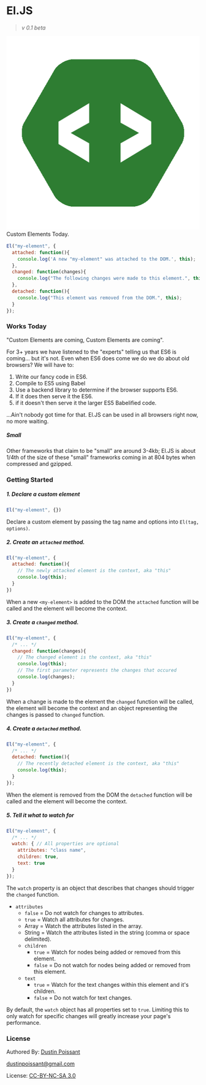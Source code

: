 # El.JS

> *v 0.1 beta*

![El.JS Logo](docs/ElJS-green.png)
Custom Elements Today.

```javascript
El("my-element", {
  attached: function(){
    console.log('A new "my-element" was attached to the DOM.', this);
  },
  changed: function(changes){
  	console.log("The following changes were made to this element.", this, changes);
  },
  detached: function(){
  	console.log("This element was removed from the DOM.", this);
  }
});
```

### Works Today

"Custom Elements are coming, Custom Elements are coming".

For 3+ years we have listened to the "experts" telling us that ES6 is coming... but it's not. Even when ES6 does come we do we do about old browsers? We will have to:

1. Write our fancy code in ES6.
2. Compile to ES5 using Babel
3. Use a backend library to determine if the browser supports ES6.
4. If it does then serve it the ES6.
5. if it doesn't then serve it the larger ES5 Babelified code.

...Ain't nobody got time for that. El.JS can be used in all browsers right now, no more waiting.

##### Small

Other frameworks that claim to be "small" are around 3-4kb; El.JS is about 1/4th of the size of these "small" frameworks coming in at 804 bytes when compressed and gzipped.

### Getting Started

##### 1. Declare a custom element

```javascript
El("my-element", {})
```

Declare a custom element by passing the tag name and options into `El(tag, options)`.

##### 2. Create an `attached` method.

```javascript
El("my-element", {
  attached: function(){
  	// The newly attacked element is the context, aka "this"
    console.log(this);
  }
})
```

When a new `<my-element>` is added to the DOM the `attached` function will be called and the element will become the context.

##### 3. Create a `changed` method.

```javascript
El("my-element", {
  /* ... */
  changed: function(changes){
  	// The changed element is the context, aka "this"
    console.log(this);
    // The first parameter represents the changes that occured
    console.log(changes);
  }
})
```

When a change is made to the element the `changed` function will be called, the element will become the context and an object representing the changes is passed to `changed` function.

##### 4. Create a `detached` method.
```javascript
El("my-element", {
  /* ... */
  detached: function(){
    // The recently detached element is the context, aka "this"
    console.log(this);
  }
});
```

When the element is removed from the DOM the `detached` function will be called and the element will become the context.

##### 5. Tell it what to watch for

```javascript
El("my-element", {
  /* ... */
  watch: { // All properties are optional
    attributes: "class name",
    children: true,
    text: true
  }
});
```

The `watch` property is an object that describes that changes should trigger the `changed` function.

- `attributes`
    - `false` = Do not watch for changes to attributes.
    - `true` = Watch all attributes for changes.
    - Array = Watch the attributes listed in the array.
    - String = Watch the attributes listed in the string (comma or space delimited).
  - `children`
    - `true` = Watch for nodes being added or removed from this element.
    - `false` = Do not watch for nodes being added or removed from this element.
  - `text`
    - `true` = Watch for the text changes within this element and it's children.
    - `false` = Do not watch for text changes.

 By default, the `watch` object has all properties set to `true`. Limiting this to only watch for specific changes will greatly increase your page's performance.


### License

Authored By: [Dustin Poissant](https://github.com/dustinpoissant/)

[dustinpoissant@gmail.com](mailto:dustinpoissant@gmail.com)

License: [CC-BY-NC-SA 3.0](https://creativecommons.org/licenses/by-nc-sa/3.0/)
